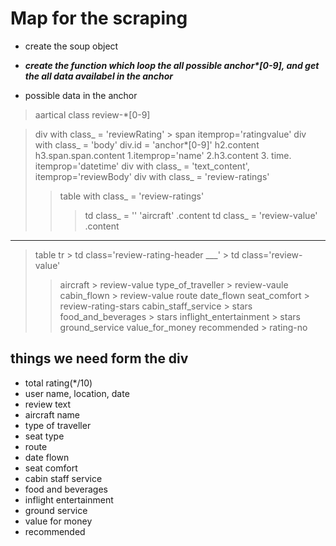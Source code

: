 

# Map for the scraping 

- create the soup object 
- ***create the function which loop the all possible anchor\*[0-9], and get the all data availabel in the anchor***

- possible data in the anchor 
> aartical class review-*[0-9]


> div with class_ = 'reviewRating' > span itemprop='ratingvalue'
> div with class_ = 'body' 
> div.id = 'anchor*[0-9]'
> h2.content
> h3.span.span.content  1.itemprop='name'  2.h3.content    3. time.
> itemprop='datetime'
> div with class_ = 'text_content', itemprop='reviewBody'
> div with class_ = 'review-ratings'
> > table with class_ = 'review-ratings'
> > > td class_ = '' 'aircraft' .content
> > > td class_ = 'review-value' .content


---
> table 
> tr > td class='review-rating-header ___' > td class='review-value' 
>  > aircraft   > review-value
>  > type_of_traveller > review-vaule
>  > cabin_flown   > review-value
>  > route
>   > date_flown 
>   > seat_comfort > review-rating-stars 
>  >  cabin_staff_service > stars
>  >  food_and_beverages  > stars
>  >  inflight_entertainment > stars
>  >  ground_service
>  >  value_for_money
>  > recommended > rating-no


## things we need form the div 
- total rating(*/10)
- user name, location, date
- review text 
- aircraft name 
- type of traveller
- seat type
- route
- date flown
- seat comfort
- cabin staff service
- food and beverages
- inflight entertainment
- ground service
- value for money
- recommended